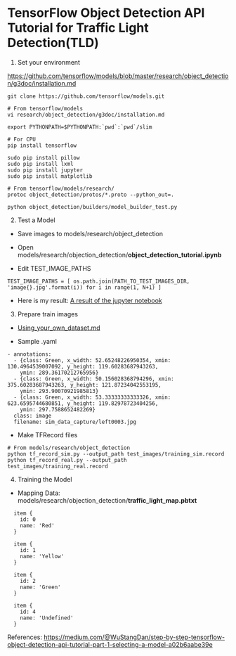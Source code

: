 # TensorFlow Object Detection API Tutorial for Traffic Light Detection(TLD)







1. Set your environment

https://github.com/tensorflow/models/blob/master/research/object_detection/g3doc/installation.md

```
git clone https://github.com/tensorflow/models.git 
```

```
# From tensorflow/models
vi research/object_detection/g3doc/installation.md
```

```
export PYTHONPATH=$PYTHONPATH:`pwd`:`pwd`/slim 
```

```
# For CPU
pip install tensorflow
```

```
sudo pip install pillow
sudo pip install lxml
sudo pip install jupyter
sudo pip install matplotlib
```

```
# From tensorflow/models/research/
protoc object_detection/protos/*.proto --python_out=.
```

```
python object_detection/builders/model_builder_test.py
```

2. Test a Model

- Save images to models/research/object_detection

- Open models/research/objection_detection/**object_detection_tutorial.ipynb**

- Edit TEST_IMAGE_PATHS

```
TEST_IMAGE_PATHS = [ os.path.join(PATH_TO_TEST_IMAGES_DIR, 'image{}.jpg'.format(i)) for i in range(1, N+1) ]
```

- Here is my result: [A result of the jupyter notebook](https://github.com/OliverPark/Traffic-Light-Detection/blob/master/research/object_detection/object_detection_tutorial.html)


3. Prepare train images

- [Using_your_own_dataset.md](https://github.com/tensorflow/models/blob/f20630e974b9ef0d44f45067360c7180db455f22/research/object_detection/g3doc/using_your_own_dataset.md)

- Sample .yaml

```
- annotations:
  - {class: Green, x_width: 52.65248226950354, xmin: 130.4964539007092, y_height: 119.60283687943263,
    ymin: 289.36170212765956}
  - {class: Green, x_width: 50.156028368794296, xmin: 375.60283687943263, y_height: 121.87234042553195,
    ymin: 293.90070921985813}
  - {class: Green, x_width: 53.33333333333326, xmin: 623.6595744680851, y_height: 119.82978723404256,
    ymin: 297.7588652482269}
  class: image
  filename: sim_data_capture/left0003.jpg
```

- Make TFRecord files


```
# From models/research/object_detection
python tf_record_sim.py --output_path test_images/training_sim.record
python tf_record_real.py --output_path test_images/training_real.record
```

4. Training the Model

- Mapping Data: models/research/objection_detection/**traffic_light_map.pbtxt**

```
  item {
    id: 0
    name: 'Red'
  }

  item {
    id: 1
    name: 'Yellow'
  }

  item {
    id: 2
    name: 'Green'
  }

  item {
    id: 4
    name: 'Undefined'
  }
```




















References: https://medium.com/@WuStangDan/step-by-step-tensorflow-object-detection-api-tutorial-part-1-selecting-a-model-a02b6aabe39e

